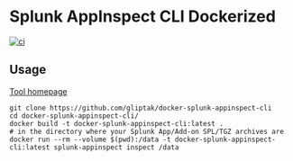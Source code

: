# Splunk AppInspect CLI Dockerized

[![ci](https://github.com/gliptak/docker-splunk-appinspect-cli/workflows/ci/badge.svg)](https://github.com/gliptak/docker-splunk-appinspect-cli/actions?query=workflow%3Aci)
## Usage

[Tool homepage](https://dev.splunk.com/enterprise/docs/developapps/testvalidate/appinspect/useappinspectclitool)

```
git clone https://github.com/gliptak/docker-splunk-appinspect-cli
cd docker-splunk-appinspect-cli/
docker build -t docker-splunk-appinspect-cli:latest .
# in the directory where your Splunk App/Add-on SPL/TGZ archives are
docker run --rm --volume $(pwd):/data -t docker-splunk-appinspect-cli:latest splunk-appinspect inspect /data
```
